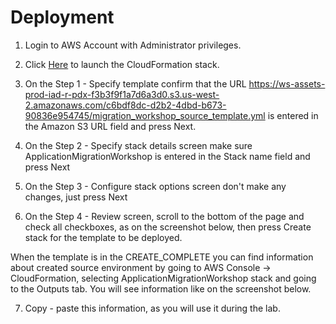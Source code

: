 # Deployment

1. Login to AWS Account with Administrator privileges. 
1. Click [Here](https://console.aws.amazon.com/cloudformation/home?region=us-west-2#/stacks/new?stackName=ApplicationMigrationWorkshop&templateURL=https://ws-assets-prod-iad-r-pdx-f3b3f9f1a7d6a3d0.s3.us-west-2.amazonaws.com/c6bdf8dc-d2b2-4dbd-b673-90836e954745/migration_workshop_source_template.yml) to launch the CloudFormation stack.

1. On the Step 1 - Specify template confirm that the URL https://ws-assets-prod-iad-r-pdx-f3b3f9f1a7d6a3d0.s3.us-west-2.amazonaws.com/c6bdf8dc-d2b2-4dbd-b673-90836e954745/migration_workshop_source_template.yml  is entered in the Amazon S3 URL field and press Next.

1. On the Step 2 - Specify stack details screen make sure ApplicationMigrationWorkshop is entered in the Stack name field and press Next

1. On the Step 3 - Configure stack options screen don't make any changes, just press Next

1. On the Step 4 - Review screen, scroll to the bottom of the page and check all checkboxes, as on the screenshot below, then press Create stack for the template to be deployed.

When the template is in the CREATE_COMPLETE you can find information about created source environment by going to AWS Console -> CloudFormation, selecting ApplicationMigrationWorkshop stack and going to the Outputs tab. You will see information like on the screenshot below.

7. Copy - paste this information, as you will use it during the lab.
